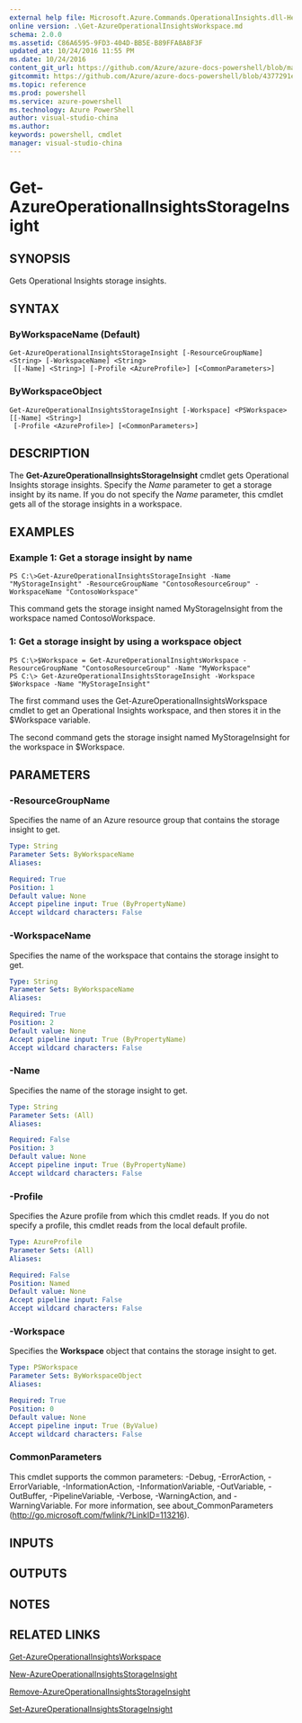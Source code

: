 ```yaml
---
external help file: Microsoft.Azure.Commands.OperationalInsights.dll-Help.xml
online version: .\Get-AzureOperationalInsightsWorkspace.md
schema: 2.0.0
ms.assetid: C86A6595-9FD3-404D-BB5E-B89FFA8A8F3F
updated_at: 10/24/2016 11:55 PM
ms.date: 10/24/2016
content_git_url: https://github.com/Azure/azure-docs-powershell/blob/master/azureps-cmdlets-docs/ResourceManager/AzureRM.OperationalInsights/v0.9.8/Get-AzureOperationalInsightsStorageInsight.md
gitcommit: https://github.com/Azure/azure-docs-powershell/blob/4377291ee360e58e2c1c5d644155daf6a0279055/azureps-cmdlets-docs/ResourceManager/AzureRM.OperationalInsights/v0.9.8/Get-AzureOperationalInsightsStorageInsight.md
ms.topic: reference
ms.prod: powershell
ms.service: azure-powershell
ms.technology: Azure PowerShell
author: visual-studio-china
ms.author: 
keywords: powershell, cmdlet
manager: visual-studio-china
---
```


# Get-AzureOperationalInsightsStorageInsight

## SYNOPSIS
Gets Operational Insights storage insights.

## SYNTAX

### ByWorkspaceName (Default)
```
Get-AzureOperationalInsightsStorageInsight [-ResourceGroupName] <String> [-WorkspaceName] <String>
 [[-Name] <String>] [-Profile <AzureProfile>] [<CommonParameters>]
```

### ByWorkspaceObject
```
Get-AzureOperationalInsightsStorageInsight [-Workspace] <PSWorkspace> [[-Name] <String>]
 [-Profile <AzureProfile>] [<CommonParameters>]
```

## DESCRIPTION
The **Get-AzureOperationalInsightsStorageInsight** cmdlet gets Operational Insights storage insights.
Specify the *Name* parameter to get a storage insight by its name.
If you do not specify the *Name* parameter, this cmdlet gets all of the storage insights in a workspace.

## EXAMPLES

### Example 1: Get a storage insight by name
```
PS C:\>Get-AzureOperationalInsightsStorageInsight -Name "MyStorageInsight" -ResourceGroupName "ContosoResourceGroup" -WorkspaceName "ContosoWorkspace"
```

This command gets the storage insight named MyStorageInsight from the workspace named ContosoWorkspace.

### 1: Get a storage insight by using a workspace object
```
PS C:\>$Workspace = Get-AzureOperationalInsightsWorkspace -ResourceGroupName "ContosoResourceGroup" -Name "MyWorkspace"
PS C:\> Get-AzureOperationalInsightsStorageInsight -Workspace $Workspace -Name "MyStorageInsight"
```

The first command uses the Get-AzureOperationalInsightsWorkspace cmdlet to get an Operational Insights workspace, and then stores it in the $Workspace variable.

The second command gets the storage insight named MyStorageInsight for the workspace in $Workspace.

## PARAMETERS

### -ResourceGroupName
Specifies the name of an Azure resource group that contains the storage insight to get.

```yaml
Type: String
Parameter Sets: ByWorkspaceName
Aliases: 

Required: True
Position: 1
Default value: None
Accept pipeline input: True (ByPropertyName)
Accept wildcard characters: False
```

### -WorkspaceName
Specifies the name of the workspace that contains the storage insight to get.

```yaml
Type: String
Parameter Sets: ByWorkspaceName
Aliases: 

Required: True
Position: 2
Default value: None
Accept pipeline input: True (ByPropertyName)
Accept wildcard characters: False
```

### -Name
Specifies the name of the storage insight to get.

```yaml
Type: String
Parameter Sets: (All)
Aliases: 

Required: False
Position: 3
Default value: None
Accept pipeline input: True (ByPropertyName)
Accept wildcard characters: False
```

### -Profile
Specifies the Azure profile from which this cmdlet reads.
If you do not specify a profile, this cmdlet reads from the local default profile.

```yaml
Type: AzureProfile
Parameter Sets: (All)
Aliases: 

Required: False
Position: Named
Default value: None
Accept pipeline input: False
Accept wildcard characters: False
```

### -Workspace
Specifies the **Workspace** object that contains the storage insight to get.

```yaml
Type: PSWorkspace
Parameter Sets: ByWorkspaceObject
Aliases: 

Required: True
Position: 0
Default value: None
Accept pipeline input: True (ByValue)
Accept wildcard characters: False
```

### CommonParameters
This cmdlet supports the common parameters: -Debug, -ErrorAction, -ErrorVariable, -InformationAction, -InformationVariable, -OutVariable, -OutBuffer, -PipelineVariable, -Verbose, -WarningAction, and -WarningVariable. For more information, see about_CommonParameters (http://go.microsoft.com/fwlink/?LinkID=113216).

## INPUTS

## OUTPUTS

## NOTES

## RELATED LINKS

[Get-AzureOperationalInsightsWorkspace](./Get-AzureOperationalInsightsWorkspace.md)

[New-AzureOperationalInsightsStorageInsight](./New-AzureOperationalInsightsStorageInsight.md)

[Remove-AzureOperationalInsightsStorageInsight](./Remove-AzureOperationalInsightsStorageInsight.md)

[Set-AzureOperationalInsightsStorageInsight](./Set-AzureOperationalInsightsStorageInsight.md)


